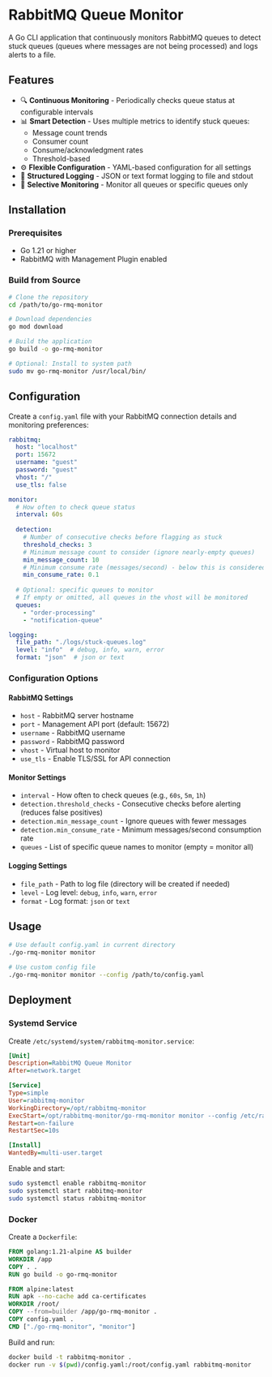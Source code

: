 # RabbitMQ Queue Monitor

A Go CLI application that continuously monitors RabbitMQ queues to detect stuck queues (queues where messages are not being processed) and logs alerts to a file.

## Features

- 🔍 **Continuous Monitoring** - Periodically checks queue status at configurable intervals
- 📊 **Smart Detection** - Uses multiple metrics to identify stuck queues:
  - Message count trends
  - Consumer count
  - Consume/acknowledgment rates
  - Threshold-based
- ⚙️ **Flexible Configuration** - YAML-based configuration for all settings
- 📝 **Structured Logging** - JSON or text format logging to file and stdout
- 🎯 **Selective Monitoring** - Monitor all queues or specific queues only

## Installation

### Prerequisites

- Go 1.21 or higher
- RabbitMQ with Management Plugin enabled

### Build from Source

```bash
# Clone the repository
cd /path/to/go-rmq-monitor

# Download dependencies
go mod download

# Build the application
go build -o go-rmq-monitor

# Optional: Install to system path
sudo mv go-rmq-monitor /usr/local/bin/
```

## Configuration

Create a `config.yaml` file with your RabbitMQ connection details and monitoring preferences:

```yaml
rabbitmq:
  host: "localhost"
  port: 15672
  username: "guest"
  password: "guest"
  vhost: "/"
  use_tls: false

monitor:
  # How often to check queue status
  interval: 60s
  
  detection:
    # Number of consecutive checks before flagging as stuck
    threshold_checks: 3
    # Minimum message count to consider (ignore nearly-empty queues)
    min_message_count: 10
    # Minimum consume rate (messages/second) - below this is considered stuck
    min_consume_rate: 0.1
  
  # Optional: specific queues to monitor
  # If empty or omitted, all queues in the vhost will be monitored
  queues:
    - "order-processing"
    - "notification-queue"

logging:
  file_path: "./logs/stuck-queues.log"
  level: "info"  # debug, info, warn, error
  format: "json"  # json or text
```

### Configuration Options

#### RabbitMQ Settings

- `host` - RabbitMQ server hostname
- `port` - Management API port (default: 15672)
- `username` - RabbitMQ username
- `password` - RabbitMQ password
- `vhost` - Virtual host to monitor
- `use_tls` - Enable TLS/SSL for API connection

#### Monitor Settings

- `interval` - How often to check queues (e.g., `60s`, `5m`, `1h`)
- `detection.threshold_checks` - Consecutive checks before alerting (reduces false positives)
- `detection.min_message_count` - Ignore queues with fewer messages
- `detection.min_consume_rate` - Minimum messages/second consumption rate
- `queues` - List of specific queue names to monitor (empty = monitor all)

#### Logging Settings

- `file_path` - Path to log file (directory will be created if needed)
- `level` - Log level: `debug`, `info`, `warn`, `error`
- `format` - Log format: `json` or `text`

## Usage

```bash
# Use default config.yaml in current directory
./go-rmq-monitor monitor

# Use custom config file
./go-rmq-monitor monitor --config /path/to/config.yaml
```

## Deployment

### Systemd Service

Create `/etc/systemd/system/rabbitmq-monitor.service`:

```ini
[Unit]
Description=RabbitMQ Queue Monitor
After=network.target

[Service]
Type=simple
User=rabbitmq-monitor
WorkingDirectory=/opt/rabbitmq-monitor
ExecStart=/opt/rabbitmq-monitor/go-rmq-monitor monitor --config /etc/rabbitmq-monitor/config.yaml
Restart=on-failure
RestartSec=10s

[Install]
WantedBy=multi-user.target
```

Enable and start:
```bash
sudo systemctl enable rabbitmq-monitor
sudo systemctl start rabbitmq-monitor
sudo systemctl status rabbitmq-monitor
```

### Docker

Create a `Dockerfile`:

```dockerfile
FROM golang:1.21-alpine AS builder
WORKDIR /app
COPY . .
RUN go build -o go-rmq-monitor

FROM alpine:latest
RUN apk --no-cache add ca-certificates
WORKDIR /root/
COPY --from=builder /app/go-rmq-monitor .
COPY config.yaml .
CMD ["./go-rmq-monitor", "monitor"]
```

Build and run:
```bash
docker build -t rabbitmq-monitor .
docker run -v $(pwd)/config.yaml:/root/config.yaml rabbitmq-monitor
```
